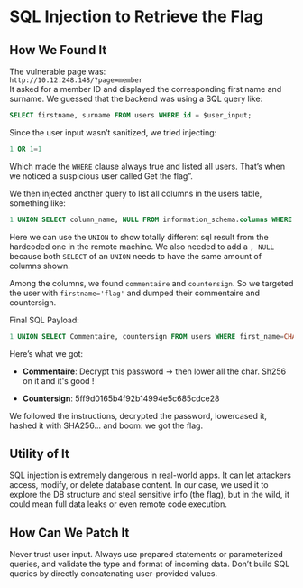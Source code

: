 # SQL Injection to Retrieve the Flag

## How We Found It  
The vulnerable page was:  
`http://10.12.248.148/?page=member`  
It asked for a member ID and displayed the corresponding first name and surname. We guessed that the backend was using a SQL query like:  
```sql
SELECT firstname, surname FROM users WHERE id = $user_input;
```

Since the user input wasn’t sanitized, we tried injecting:
```sql
1 OR 1=1
```
Which made the `WHERE` clause always true and listed all users. That’s when we noticed a suspicious user called Get the flag”.

We then injected another query to list all columns in the users table, something like:

```sql
1 UNION SELECT column_name, NULL FROM information_schema.columns WHERE table_name=CHAR(117, 115, 101, 114, 115)
```

Here we can use the `UNION` to show totally different sql result from the hardcoded one in the remote machine. We also needed to add a `, NULL` because both `SELECT` of an `UNION` needs to have the same amount of columns shown.

Among the columns, we found `commentaire` and `countersign`. So we targeted the user with `firstname='flag'` and dumped their commentaire and countersign.

Final SQL Payload:
```sql
1 UNION SELECT Commentaire, countersign FROM users WHERE first_name=CHAR(70,108,97,103) 
```

Here’s what we got:

- **Commentaire**: Decrypt this password -> then lower all the char. Sh256 on it and it's good !

- **Countersign**: 5ff9d0165b4f92b14994e5c685cdce28

We followed the instructions, decrypted the password, lowercased it, hashed it with SHA256… and boom: we got the flag.

## Utility of It

SQL injection is extremely dangerous in real-world apps. It can let attackers access, modify, or delete database content. In our case, we used it to explore the DB structure and steal sensitive info (the flag), but in the wild, it could mean full data leaks or even remote code execution.

## How Can We Patch It

Never trust user input. Always use prepared statements or parameterized queries, and validate the type and format of incoming data. Don’t build SQL queries by directly concatenating user-provided values.